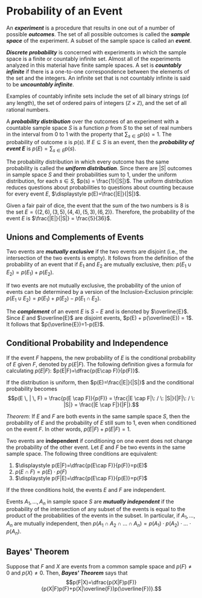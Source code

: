 # Probability of an Event
An ***experiment*** is a procedure that results in one out of a number of possible ***outcomes***. The set of all possible outcomes is called the ***sample space*** of the experiment. A subset of the sample space is called an ***event***.

***Discrete probability*** is concerned with experiments in which the sample space is a finite or countably infinite set. Almost all of the experiments analyzed in this material have finite sample spaces. A set is ***countably infinite*** if there is a one-to-one correspondence between the elements of the set and the integers. An infinite set that is not countably infinite is said to be ***uncountably infinite***.

Examples of countably infinite sets include the set of all binary strings (of any length), the set of ordered pairs of integers ($\mathbb{Z}\times\mathbb{Z}$), and the set of all rational numbers.

A ***probability distribution*** over the outcomes of an experiment with a countable sample space $S$ is a function $p$ from $S$ to the set of real numbers in the interval from $0$ to $1$ with the property that $\displaystyle \sum_{s\in S}{p(s)}=1.$  The probability of outcome $s$ is $p(s)$.  If $E\subseteq S$ is an event, then the ***probability of event $E$*** is $\displaystyle p(E)=\sum_{s\in E}{p(s)}$.

The probability distribution in which every outcome has the same probability is called the ***uniform distribution***. Since there are $|S|$ outcomes in sample space $S$ and their probabilities sum to $1$, under the uniform distribution, for each $s ∈ S$, $p(s) = \frac{1}{|S|}$. The uniform distribution reduces questions about probabilities to questions about counting because for every event $E$, $\displaystyle p(E)=\frac{|E|}{|S|}$.

Given a fair pair of dice, the event that the sum of the two numbers is $8$ is the set $E = \{(2, 6), (3, 5), (4, 4), (5, 3), (6, 2)\}$.  Therefore, the probability of the event $E$ is $\frac{|E|}{|S|} = \frac{5}{36}$.

## Unions and Complements of Events
Two events are ***mutually exclusive*** if the two events are disjoint (i.e., the intersection of the two events is empty). It follows from the definition of the probability of an event that if $E_1$ and $E_2$ are mutually exclusive, then: $p(E_1\cup E_2)=p(E_1)+p(E_2)$.

If two events are not mutually exclusive, the probability of the union of events can be determined by a version of the Inclusion-Exclusion principle: $p(E_1\cup E_2)=p(E_1)+p(E_2)-p(E_1\cap E_2)$.

The ***complement*** of an event $E$ is $S - E$ and is denoted by $\overline{E}$. Since $E$ and $\overline{E}$ are disjoint events, $p(E) + p(\overline{E}) = 1$. It follows that $p(\overline{E})=1-p(E)$.

## Conditional Probability and Independence
If the event $F$ happens, the new probability of $E$ is the conditional probability of $E$ given $F$, denoted by $p(E|F)$. The following definition gives a formula for calculating $p(E|F)$: $p(E|F)=\dfrac{p(E\cap F)}{p(F)}$.

If the distribution is uniform, then $p(E)=\frac{|E|}{|S|}$ and the conditional probability becomes $$p(E  \, |  \, F) = \frac{p(E \cap F)}{p(F)} = \frac{|E \cap F|\: / \: |S|}{|F|\: / \: |S|} = \frac{|E \cap F|}{|F|}.$$

*Theorem*: If $E$ and $F$ are both events in the same sample space $S$, then the probability of $E$ and the probability of $E$ still sum to $1$, even when conditioned on the event $F$.  In other words, $p(E|F) + p(E|F) = 1$.

Two events are **independent** if conditioning on one event does not change the probability of the other event. Let $E$ and $F$ be two events in the same sample space.  The following three conditions are equivalent:

1. $\displaystyle p(E|F)=\dfrac{p(E\cap F)}{p(F)}=p(E)$
2. $p(E\cap F)=p(E)\cdot p(F)$
3. $\displaystyle p(F|E)=\dfrac{p(E\cap F)}{p(E)}=p(F)$

If the three conditions hold, the events $E$ and $F$ are independent.

Events $A_1, \ldots, A_n$ in sample space $S$ are ***mutually independent*** if the probability of the intersection of any subset of the events is equal to the product of the probabilities of the events in the subset. In particular, if $A_1, \ldots, A_n$ are mutually independent, then $p(A_1\cap A_2\cap\ldots\cap A_n)=p(A_1)\cdot p(A_2)\cdot\ldots\cdot p(A_n)$.

## Bayes' Theorem
Suppose that $F$ and $X$ are events from a common sample space and $p(F)\neq 0$ and $p(X)\neq 0$.  Then, ***Bayes' Theorem*** says that $$p(F|X)=\dfrac{p(X|F)p(F)}{p(X|F)p(F)+p(X|\overline{F})p(\overline{F})}.$$